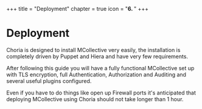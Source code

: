 +++
title = "Deployment"
chapter = true
icon = "<b>6. </b>"
+++

# Deployment

Choria is designed to install MCollective very easily, the installation is completely driven by Puppet and Hiera and have very few requirements.

After following this guide you will have a fully functional MCollective set up with TLS encryption, full Authentication, Authorization and Auditing and several useful plugins configured.

Even if you have to do things like open up Firewall ports it's anticipated that deploying MCollective using Choria should not take longer than 1 hour.

